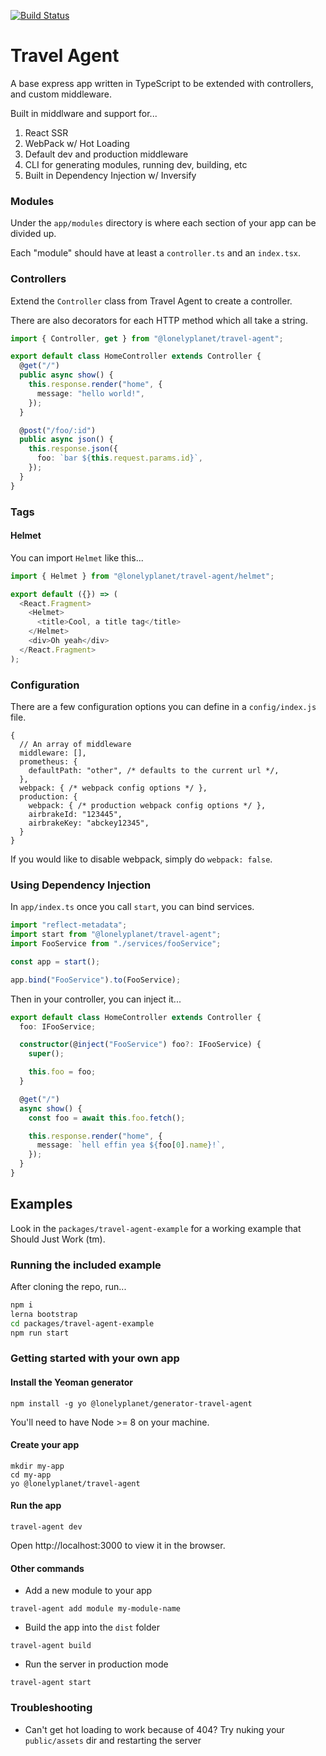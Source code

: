 [![Build Status](https://travis-ci.org/lonelyplanet/travel-agent.svg?branch=master)](https://travis-ci.org/lonelyplanet/travel-agent)

# Travel Agent

A base express app written in TypeScript to be extended with controllers, and custom middleware.

Built in middlware and support for...

1. React SSR
1. WebPack w/ Hot Loading
1. Default dev and production middleware
1. CLI for generating modules, running dev, building, etc
1. Built in Dependency Injection w/ Inversify

### Modules

Under the `app/modules` directory is where each section of your app can be divided up.

Each "module" should have at least a `controller.ts` and an `index.tsx`.

### Controllers

Extend the `Controller` class from Travel Agent to create a controller.

There are also decorators for each HTTP method which all take a string.

```ts
import { Controller, get } from "@lonelyplanet/travel-agent";

export default class HomeController extends Controller {
  @get("/")
  public async show() {
    this.response.render("home", {
      message: "hello world!",
    });
  }

  @post("/foo/:id")
  public async json() {
    this.response.json({
      foo: `bar ${this.request.params.id}`,
    });
  }
}
```

### Tags

#### Helmet

You can import `Helmet` like this...

```ts
import { Helmet } from "@lonelyplanet/travel-agent/helmet";

export default ({}) => (
  <React.Fragment>
    <Helmet>
      <title>Cool, a title tag</title>
    </Helmet>
    <div>Oh yeah</div>
  </React.Fragment>
);
```

### Configuration

There are a few configuration options you can define in a `config/index.js` file.

```
{
  // An array of middleware
  middleware: [],
  prometheus: {
    defaultPath: "other", /* defaults to the current url */,
  },
  webpack: { /* webpack config options */ },
  production: {
    webpack: { /* production webpack config options */ },
    airbrakeId: "123445",
    airbrakeKey: "abckey12345",
  }
}
```

If you would like to disable webpack, simply do `webpack: false`.

### Using Dependency Injection

In `app/index.ts` once you call `start`, you can bind services.

```ts
import "reflect-metadata";
import start from "@lonelyplanet/travel-agent";
import FooService from "./services/fooService";

const app = start();

app.bind("FooService").to(FooService);
```

Then in your controller, you can inject it...

```ts
export default class HomeController extends Controller {
  foo: IFooService;

  constructor(@inject("FooService") foo?: IFooService) {
    super();

    this.foo = foo;
  }

  @get("/")
  async show() {
    const foo = await this.foo.fetch();

    this.response.render("home", {
      message: `hell effin yea ${foo[0].name}!`,
    });
  }
}
```

## Examples

Look in the `packages/travel-agent-example` for a working example that Should Just Work (tm).

### Running the included example

After cloning the repo, run...

```bash
npm i
lerna bootstrap
cd packages/travel-agent-example
npm run start
```

### Getting started with your own app

#### Install the Yeoman generator

```
npm install -g yo @lonelyplanet/generator-travel-agent
```

You'll need to have Node >= 8 on your machine.

#### Create your app

```
mkdir my-app
cd my-app
yo @lonelyplanet/travel-agent
```

#### Run the app

```
travel-agent dev
```

Open http://localhost:3000 to view it in the browser.

#### Other commands

* Add a new module to your app

```
travel-agent add module my-module-name
```

* Build the app into the `dist` folder

```
travel-agent build
```

* Run the server in production mode
```
travel-agent start
```

### Troubleshooting

* Can't get hot loading to work because of 404? Try nuking your `public/assets` dir and restarting the server
